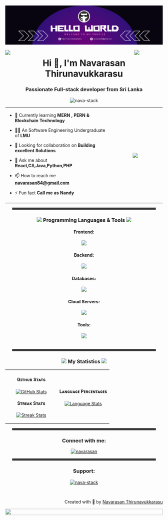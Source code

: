<!--Profile Banner-->  
![banner](banner-new.png)
<!--Dusting-->  
<img align="left" src="https://user-images.githubusercontent.com/65187002/144930161-2f783401-8d27-4fdf-a2f7-cc0ba32f1f1f.gif" width="18%" style="display:inline;"><img align="right" src="https://user-images.githubusercontent.com/65187002/144930161-2f783401-8d27-4fdf-a2f7-cc0ba32f1f1f.gif" width="18%" style="display:inline;">

<!--About Section-->  
<h1 align="center">Hi 👋, I'm Navarasan Thirunavukkarasu</h1>
<h3 align="center">Passionate Full-stack developer from Sri Lanka</h3>
<p align="center"> <img src="https://komarev.com/ghpvc/?username=nava-stack&label=Profile%20views&color=0e75b6&style=flat" alt="nava-stack" /> </p>

<!--Table Section--> 
<table align="center">
<tr border="none">
<td width="65%" align="left">

- 🌱 Currently learning **MERN , PERN & Blockchain Technology**

- 🧑‍🎓 An Software Engineering Undergraduate of **LMU**

- 👯 Looking for collaboration on **Building excellent Solutions**

- 💬 Ask me about **React,C#,Java,Python,PHP**

- 📫 How to reach me **navarasan84@gmail.com**

- ⚡ Fun fact **Call me as Nandy**

</td>
<td width="35%" align="center">
  <picture> <img align="center" src="https://github.com/7oSkaaa/7oSkaaa/blob/main/Images/Right_Side.gif?raw=true" width = 350px></picture>
</td>
</tr>
</table>

<!-- Thick Line -->
<hr style="border: 3px solid #444; width: 90%; margin: 0 auto;">

<!--Languages and Tools Section-->  
<h3 align="center"><img src="https://media2.giphy.com/media/QssGEmpkyEOhBCb7e1/giphy.gif?cid=ecf05e47a0n3gi1bfqntqmob8g9aid1oyj2wr3ds3mg700bl&rid=giphy.gif" width ="22"> Programming Languages & Tools <img src="https://media2.giphy.com/media/QssGEmpkyEOhBCb7e1/giphy.gif?cid=ecf05e47a0n3gi1bfqntqmob8g9aid1oyj2wr3ds3mg700bl&rid=giphy.gif" width ="22"> </h3>

<h4 align="center">Frontend:</h4>
<p align="center">
  <a href="https://skillicons.dev">
    <img src="https://skillicons.dev/icons?i=css,ts,js,jquery,react,nextjs,redux,tailwind,bootstrap,styledcomponents,materialui" />
  </a>
</p>

<h4 align="center">Backend:</h4>
<p align="center">
  <a href="https://skillicons.dev">
    <img src="https://skillicons.dev/icons?i=php,java,nodejs,py,express,cs,dotnet" />
  </a>
</p>

<h4 align="center">Databases:</h4>
<p align="center">
  <a href="https://skillicons.dev">
    <img src="https://skillicons.dev/icons?i=mongodb,mysql,postgresql,mssql" />
  </a>
</p>

<h4 align="center">Cloud Servers:</h4>
<p align="center">
  <a href="https://skillicons.dev">
    <img src="https://skillicons.dev/icons?i=azure,kubernetes,docker,terraform,firebase,vercel,gcp" />
  </a>
</p>

<h4 align="center">Tools:</h4>
<p align="center">
  <a href="https://skillicons.dev">
    <img src="https://skillicons.dev/icons?i=git,github,visualstudio,figma,vscode,postman,windows,linux,bash,npm,androidstudio" />
  </a>
</p>

<br/>
<!-- Thick Line -->
<hr style="border: 3px solid #444; width: 90%; margin: 0 auto;">

<!-- My Statistics -->  
<h3 align="center"><img src="https://media.giphy.com/media/iY8CRBdQXODJSCERIr/giphy.gif" width="22"> My Statistics <img src="https://media.giphy.com/media/iY8CRBdQXODJSCERIr/giphy.gif" width="22"> </h3>

<table align="center">
<tr>
    <!-- First Column: GitHub Stats and Streak Stats -->
    <td width="50%">
      <h4 align="center"><strong>Gɪᴛʜᴜʙ Sᴛᴀᴛs</strong></h4>
      <p align="center">
        <a href="https://github.com/Nava-stack">
          <img align="center" src="https://github-readme-stats.vercel.app/api?username=nava-stack&count_private=true&show_icons=true&theme=algolia&bg_color=0,000000,441350&title_color=c56a90&text_color=ffffff&rank_icon=github&hide=prs,issues,contribs&show=reviews,prs_merged,prs_merged_percentage" alt="GitHub Stats" />
        </a>
      </p>
      <h4 align="center"><strong>Sᴛʀᴇᴀᴋ Sᴛᴀᴛs</strong></h4>
      <p align="center">
        <a href="https://github.com/Nava-stack">
          <img align="center" src="https://streak-stats.demolab.com?user=Nava-stack&theme=algolia&background=0,000000,441350&fire=ffeb95&ring=ffeb95&sideNums=ffffff&sideLabels=ffffff&dates=c56a90&currStreakNum=ffffff" alt="Streak Stats" />
        </a>
      </p>
    </td>
    <!-- Second Column: Language Percentages -->
    <td width="50%">
      <h4 align="center"><strong>Lᴀɴɢᴜᴀɢᴇ Pᴇʀᴄᴇɴᴛᴀɢᴇs</strong></h4>
      <p align="center">
        <a href="https://github.com/Nava-stack">
          <img align="center" src="https://github-readme-stats.vercel.app/api/top-langs/?username=nava-stack&theme=algolia&langs_count=8&layout=donut-vertical" alt="Language Stats">
        </a>
      </p>
    </td>
</tr>
</table>
<!-- Thick Line -->
<hr style="border: 3px solid #444; width: 90%; margin: 0 auto;">

<!--Connect with Me Section--> 
<h3 align="center">Connect with me:</h3>
<p align="center">
  <a href="https://skillicons.dev" target="blank">
    <img src="https://skillicons.dev/icons?i=linkedin,stackoverflow,twitter,gmail" alt="navarasan" />
  </a>
<!--   <a href="https://stackoverflow.com/" target="blank">
    <img src="https://skillicons.dev/icons?i=stackoverflow" alt="navarasan" height="50" width="50"/>
  </a>
  <a href="https://twitter.com/" target="blank">
    <img src="https://skillicons.dev/icons?i=twitter" alt="navarasan" height="50" width="50"/>
  </a>
  <a href="https://gmail.com/" target="blank">
    <img src="https://skillicons.dev/icons?i=gmail" alt="navarasan" height="50" width="50"/>
  </a> -->
</p>

<!-- Thick Line -->
<hr style="border: 3px solid #444; width: 90%; margin: 0 auto;">

<!--Support Me Section--> 
<h3 align="center">Support:</h3>
<p align="center"><a href="https://www.buymeacoffee.com/nava-stack"> <img align="center" src="https://cdn.buymeacoffee.com/buttons/v2/default-yellow.png" height="50" width="210" alt="nava-stack" /></a></p>
<br>
<p align="right" > Created with 🧡 by <a href="#">Navarasan Thirunavukkarasu</a></p>
<img src="https://i.imgur.com/dBaSKWF.gif" height="20" width="100%">
